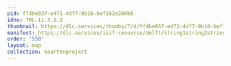 ```yaml
---
pid: ff4be037-e471-4df7-9b16-bef192e260b0
idno: TRL-11.3.2.2
thumbnail: https://dlc.services/thumbs/7/4/ff4be037-e471-4df7-9b16-bef192e260b0/full/400,339/0/default.jpg
manifest: https://dlc.services/iiif-resource/delft/string1string2string3/kaartenproject-2007/TRL-11.3.2.2
order: '558'
layout: map
collection: kaartenproject
---
```

